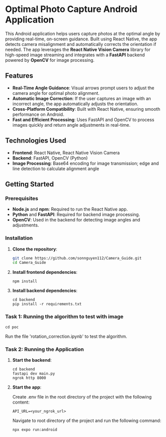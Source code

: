 # Optimal Photo Capture Android Application

This Android application helps users capture photos at the optimal angle by providing real-time, on-screen guidance. Built using React Native, the app detects camera misalignment and automatically corrects the orientation if needed. The app leverages the **React Native Vision Camera** library for high-speed image streaming and integrates with a **FastAPI** backend powered by **OpenCV** for image processing. 

## Features

- **Real-Time Angle Guidance**: Visual arrows prompt users to adjust the camera angle for optimal photo alignment.
- **Automatic Image Correction**: If the user captures an image with an incorrect angle, the app automatically adjusts the orientation.
- **Cross-Platform Compatibility**: Built with React Native, ensuring smooth performance on Android.
- **Fast and Efficient Processing**: Uses FastAPI and OpenCV to process images quickly and return angle adjustments in real-time.

## Technologies Used

- **Frontend**: React Native, React Native Vision Camera
- **Backend**: FastAPI, OpenCV (Python)
- **Image Processing**: Base64 encoding for image transmission; edge and line detection to calculate alignment angle

## Getting Started

### Prerequisites

- **Node.js** and **npm**: Required to run the React Native app.
- **Python** and **FastAPI**: Required for backend image processing.
- **OpenCV**: Used in the backend for detecting image angles and adjustments.

### Installation

1. **Clone the repository**:
   ```bash
   git clone https://github.com/sonnguyen112/Camera_Guide.git
   cd Camera_Guide
   ```

2. **Install frontend dependencies**:
   ```
   npm install
   ```

3. **Install backend dependencies**:
   ```
   cd backend
   pip install -r requirements.txt
   ```

### Task 1: Running the algorithm to test with image

   ```
   cd poc
   ```

   Run the file 'rotation_correction.ipynb' to test the algorithm.

### Task 2: Running the Application

1. **Start the backend**:
   ```
   cd backend
   fastapi dev main.py 
   ngrok http 8000
   ```

2. **Start the app**:

   Create .env file in the root directory of the project with the following content:

   ```
   API_URL=<your_ngrok_url>
   ```
   
   Navigate to root directory of the project and run the following command:

   ```
   npx expo run:android
   ```